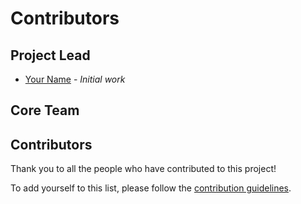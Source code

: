 # Contributors

## Project Lead
* [Your Name](https://github.com/yourusername) - *Initial work*

## Core Team
<!-- Add core team members here -->

## Contributors
<!-- Add contributors here -->

Thank you to all the people who have contributed to this project!

To add yourself to this list, please follow the [contribution guidelines](CONTRIBUTING.md).
